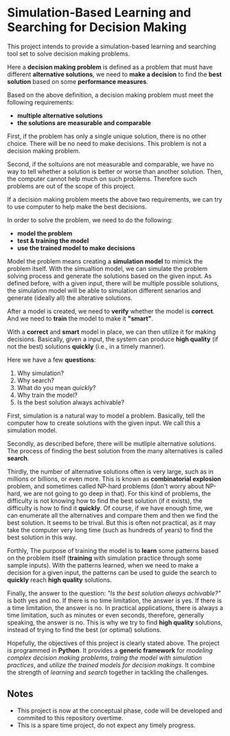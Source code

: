 # Simulation-Based Learning and Searching for Decision Making

This project intends to provide a simulation-based learning and searching tool set to solve decision making problems.

Here a **decision making problem** is defined as a problem that must have different **alternative solutions**, we need to **make a decision** to find the **best solution** based on some **performance measures**.

Based on the above definition, a decision making problem must meet the following requirements:

  - **multiple alternative solutions**
  - **the solutions are measurable and comparable**

First, if the problem has only a single unique solution, there is no other choice. There will be no need to make decisions. This problem is not a decision making problem.

Second, if the soltuions are not measurable and comparable, we have no way to tell whether a solution is better or worse than another solution. Then, the computer cannot help much on such problems. Therefore such problems are out of the scope of this project. 

If a decision making problem meets the above two requirements, we can try to use computer to help make the best decisions. 

In order to solve the problem, we need to do the following:

  - **model the problem**
  - **test & training the model**
  - **use the trained model to make decisions**
  
Model the problem means creating a **simulation model** to mimick the problem itself. With the simualtion model, we can simulate the problem solving process and generate the solutions based on the given input. As defined before, with a given input, there will be multiple possible solutions, the simulation model will be able to simulation different senarios and generate (ideally all) the alterative solutions. 

After a model is created, we need to **verify** whether the model is **correct**. And we need to **train** the model to make it **"smart"**.

With a **correct** and **smart** model in place, we can then utilize it for making decisions. Basically, given a input, the system can produce **high quality** (if not the best) solutions **quickly** (i.e., in a timely manner).

Here we have a few **questions**:
  1. Why simulation?
  2. Why search? 
  3. What do you mean *quickly*?
  4. Why train the model?
  5. Is the best solution always achivable?
  
First, simulation is a natural way to model a problem. Basically, tell the computer how to create solutions with the given input. We call this a simulation model.

Secondly, as described before, there will be mutliple alternative solutions. The process of finding the best solution from the many alternatives is called **search**. 

Thirdly, the number of alternative solutions often is very large, such as in millions or billions, or even more. This is known as **combinatorial explosion** problem, and sometimes called NP-hard problems (don't worry about NP-hard, we are not going to go deep in that). For this kind of problems, the difficulty is not knowing how to find the best solution (if it exists), the difficulty is how to find it **quickly**. Of course, if we have enough time, we can enumerate all the alternatives and compare them and then we find the best solution. It seems to be trival. But this is often not practical, as it may take the computer very long time (such as hundreds of years) to find the best solution in this way.  

Forthly, The purpose of training the model is to **learn** some patterns based on the problem itself (**training** with simulation practice through some sample inputs). With the patterns learned, when we need to make a decision for a given input, the patterns can be used to guide the search to **quickly** reach **high quality** solutions.

Finally, the answer to the question: *"Is the best solution always achivable?"* is both yes and no. If there is no time limitation, the answer is yes. If there is a time limitation, the answer is no. In practical applications, there is always a time limitation, such as minutes or even seconds, therefore, generally speaking, the answer is no. This is why we try to find **high quality** solutions, instead of trying to find the best (or optimal) solutions.

Hopefully, the objectives of this project is clearly stated above. The project is programmed in **Python**. It provides a **generic framework** for *modeling complex decision making problems*, *traing the model with simulation practices*, and *utilize the trained models for decision makings*. It combine the strength of *learning* and *search* together in tackling the challenges.

## Notes
 - This project is now at the conceptual phase, code will be developed and commited to this repository overtime.
 - This is a spare time project, do not expect any timely progress.
   

